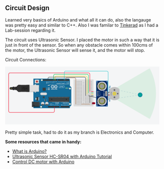 ## Circuit Design
Learned very basics of Arduino and what all it can do, also the langauge was pretty easy and similar to C++. Also I was familar to [Tinkerad](https://www.tinkercad.com/) as I had a Lab-session regarding it.

The circuit uses Ultrasonic Sensor. I placed the motor in such a way that it is just in front of the sensor. So when any obstacle comes within 100cms of the motor, the Ultrasonic Sensor will sense it, and the motor will stop.


Circuit Connections:

![Circuit](https://github.com/s0mnaths/amfoss-tasks/blob/main/task-13/Circuit.png)

Pretty simple task, had to do it as my branch is Electronics and Computer.


**Some resources that came in handy:**
* [What is Arduino?](https://www.arduino.cc/en/Guide/Introduction)
* [Ultrasonic Sensor HC-SR04 with Arduino Tutorial](https://create.arduino.cc/projecthub/abdularbi17/ultrasonic-sensor-hc-sr04-with-arduino-tutorial-327ff6)
* [Control DC motor with Arduino](https://www.allaboutcircuits.com/projects/control-a-motor-with-an-arduino/)
